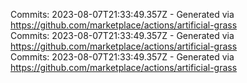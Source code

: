 Commits: 2023-08-07T21:33:49.357Z - Generated via https://github.com/marketplace/actions/artificial-grass
<br>
Commits: 2023-08-07T21:33:49.357Z - Generated via https://github.com/marketplace/actions/artificial-grass
<br>
Commits: 2023-08-07T21:33:49.357Z - Generated via https://github.com/marketplace/actions/artificial-grass
<br>
